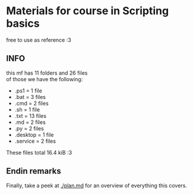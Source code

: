 # Materials for course in Scripting basics

free to use as reference :3  

## INFO

this mf has 11 folders and 26 files  
of those we have the following:  

- .ps1 = 1 file  
- .bat = 3 files  
- .cmd = 2 files  
- .sh = 1 file  
- .txt = 13 files  
- .md = 2 files  
- .py = 2 files  
- .desktop = 1 file  
- .service = 2 files  

These files total 16.4 kiB :3  

## Endin remarks

Finally, take a peek at [./plan.md](https://github.com/DVP-F/basic_scripting/blob/master/plan.md) for an overview of everything this covers.
